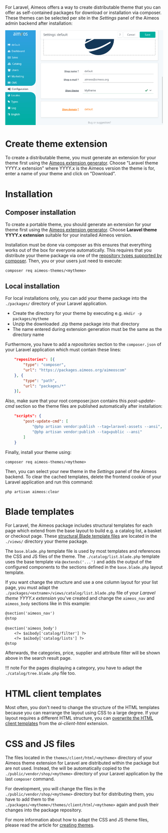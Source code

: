 For Laravel, Aimeos offers a way to create distributable theme that you can offer as self-contained packages for download or installation via composer. These themes can be selected per site in the *Settings* panel of the Aimeos admin backend after installation:

![Aimeos theme selector in Settings panel](backend-settings-themes.png)

# Create theme extension

To create a distributable theme, you must generate an extension for your theme first using the [Aimeos extension generator](https://aimeos.org/extensions). Choose "Laravel theme YYYY.x extension" where YYYY.x is the Aimeos version the theme is for, enter a name of your theme and click on "Download".

# Installation

## Composer installation

To create a portable theme, you should generate an extension for your theme first using the [Aimeos extension generator](https://aimeos.org/extensions). Choose **Laravel theme YYYY.x extension** suitable for your installed Aimeos version.

Installation must be done via composer as this ensures that everything works out of the box for everyone automatically. This requires that you distribute your theme package via one of the [repository types supported by composer](https://getcomposer.org/doc/05-repositories.md). Then, you or your users just need to execute:

```
composer req aimeos-themes/<mytheme>
```

## Local installation

For local installations only, you can add your theme package into the `./packages/` directory of your Laravel application.

* Create the directory for your theme by executing e.g. `mkdir -p packages/mytheme`
* Unzip the downloaded .zip theme package into that directory
* The name entered during extension generation must be the same as the directory name

Furthermore, you have to add a *repositories* section to the `composer.json` of your Laravel application which must contain these lines:

```json
    "repositories": [{
        "type": "composer",
        "url": "https://packages.aimeos.org/aimeoscom"
    }, {
        "type": "path",
        "url": "packages/*"
    }],
```

Also, make sure that your root composer.json contains this *post-update-cmd* section so the theme files are published automatically after installation:

```json
    "scripts": {
        "post-update-cmd": [
            "@php artisan vendor:publish --tag=laravel-assets --ansi",
            "@php artisan vendor:publish --tag=public --ansi"
        ]
    }
```

Finally, install your theme using:

```
composer req aimeos-themes/<mytheme>
```

Then, you can select your new theme in the *Settings* panel of the Aimeos backend. To clear the cached templates, delete the frontend cookie of your Laravel application and run this command:

```
php artisan aimeos:clear
```

# Blade templates

For Laravel, the Aimeos package includes structural templates for each page which extend from the base layout to build e.g. a catalog list, a basket or checkout page. These [structural Blade template files](https://github.com/aimeos/aimeos-laravel/tree/master/src/views) are located in the `./views/` directory your theme package.

The `base.blade.php` template file is used by most templates and references the CSS and JS files of the theme. The `./catalog/list.blade.php` template uses the base template via `@extends('...')` and adds the output of the configured components to the sections defined in the `base.blade.php` layout template.

If you want change the structure and use a one column layout for your list page, you must adapt the `./packages/<extname>/views/catalog/list.blade.php` file of your *Laravel theme YYYY.x extension* you've created and change the `aimeos_nav` and `aimeos_body` sections like in this example:

```blade
@section('aimeos_nav')
@stop

@section('aimeos_body')
	<?= $aibody['catalog/filter'] ?>
	<?= $aibody['catalog/lists'] ?>
@stop
```

Afterwards, the categories, price, supplier and attribute filter will be shown above in the search result page.

!!! note
    For the pages displaying a category, you have to adapt the `./catalog/tree.blade.php` file too.

# HTML client templates

Most often, you don't need to change the structure of the HTML templates because you can rearrange the layout using CSS to a large degree. If your layout requires a different HTML structure, you can [overwrite the HTML client templates](../frontend/html/overwrite-templates.md) from the *ai-client-html* extension.

# CSS and JS files

The files located in the `themes/client/html/<mytheme>` directory of your Aimeos theme extension for Laravel are distributed within the package but are not used. Instead, the will be automatically copied to the `./public/vendor/shop/<mytheme>` directory of your Laravel application by the last `composer` command.

For development, you will change the files in the `./public/vendor/shop/<mytheme>` directory but for distributing them, you have to add them to the `./packages/<mytheme>/themes/client/html/<mytheme>` again and push their changes into the package repository.

For more information about how to adapt the CSS and JS theme files, please read the article for [creating themes](../frontend/html/create-themes.md).
